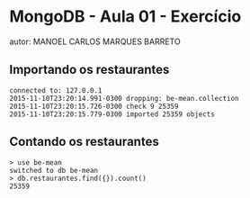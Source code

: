 # MongoDB - Aula 01 - Exercício
autor: MANOEL CARLOS MARQUES BARRETO

## Importando os restaurantes

```
connected to: 127.0.0.1
2015-11-10T23:20:14.991-0300 dropping: be-mean.collection
2015-11-10T23:20:15.726-0300 check 9 25359
2015-11-10T23:20:15.779-0300 imported 25359 objects
```

## Contando os restaurantes

```
> use be-mean
switched to db be-mean
> db.restaurantes.find({}).count()
25359 
```